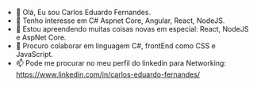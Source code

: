 - 👋 Olá, Eu sou Carlos Eduardo Fernandes.
- 👀 Tenho interesse em C# Aspnet Core, Angular, React, NodeJS.
- 🌱 Estou apreendendo muitas coisas novas em especial: React, NodeJS e AspNet Core.
- 💞️ Procuro colaborar em linguagem C#, frontEnd como CSS e JavaScript.
- 📫 Pode me procurar no meu perfil do linkedin para Networking: https://www.linkedin.com/in/carlos-eduardo-fernandes/

<!---
carloseduardofernandes/carloseduardofernandes is a ✨ special ✨ repository because its `README.md` (this file) appears on your GitHub profile.
You can click the Preview link to take a look at your changes.
--->
